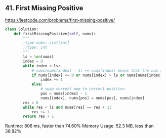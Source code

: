 ## 41. First Missing Positive

https://leetcode.com/problems/first-missing-positive/


```python
class Solution:
    def firstMissingPositive(self, nums):
        """
        :type nums: List[int]
        :rtype: int
        """
        ls = len(nums)
        index = 0
        while index < ls:
            # nums[nums[index] - 1] == nums[index] means that the num is in right position
            if nums[index] <= 0 or nums[index] > ls or nums[nums[index] - 1] == nums[index]:
                index += 1
            else:
                # swap current num to correct position
                pos = nums[index] - 1
                nums[index], nums[pos] = nums[pos], nums[index]
        res = 0
        while res < ls and nums[res] == res + 1:
            res += 1
        return res + 1
```

Runtime: 808 ms, faster than 74.60% 
Memory Usage: 52.3 MB, less than 38.82%